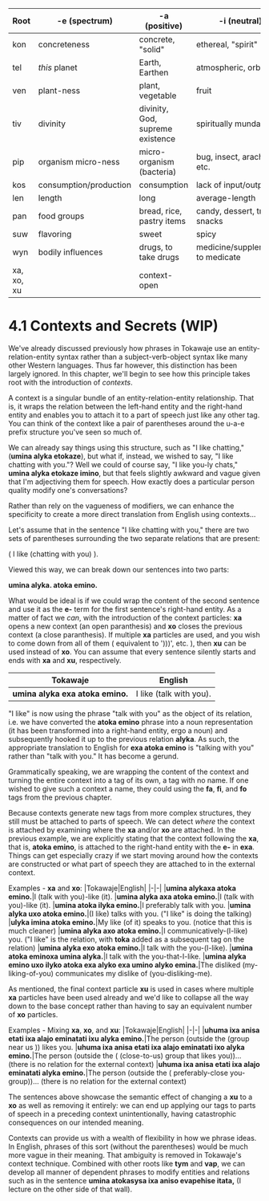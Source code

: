 |Root|-e (spectrum)|-a (positive)|-i (neutral)|-o (negative)|-u (extra #1)
|-|-|-|-|-|-|
|kon|concreteness|concrete, "solid"|ethereal, "spirit"|abstract, "idea"|
|tel|*this* planet|Earth, Earthen|atmospheric, orbital|celestial|
|ven|plant-ness|plant, vegetable|fruit|fungus|
|tiv|divinity|divinity, God, supreme existence|spiritually mundane|Devil, evil incarnate, demonic|
|pip|organism micro-ness|micro-organism (bacteria)|bug, insect, arachnid, etc.|macro-organism (hume)|
|kos|consumption/production|consumption|lack of input/output|production
|len|length|long|average-length|short
|pan|food groups|bread, rice, pastry items|candy, dessert, treats, snacks|dairy, milk, cheese
|suw|flavoring|sweet|spicy|bitter
|wyn|bodily influences|drugs, to take drugs|medicine/supplements, to medicate|alcohol
|xa, xo, xu||context-open||context-close|context-cascade-close

# 4.1 Contexts and Secrets (WIP)

We've already discussed previously how phrases in Tokawaje use an entity-relation-entity syntax rather than a subject-verb-object syntax like many other Western languages. Thus far however, this distinction has been largely ignored. In this chapter, we'll begin to see how this principle takes root with the introduction of *contexts*.

A context is a singular bundle of an entity-relation-entity relationship. That is, it wraps the relation between the left-hand entity and the right-hand entity and enables you to attach it to a part of speech just like any other tag. You can think of the context like a pair of parentheses around the u-a-e prefix structure you've seen so much of.

We can already say things using this structure, such as "I like chatting," (**umina alyka etokaze**), but what if, instead, we wished to say, "I like chatting with you."? Well we could of course say, "I like you-ly chats," **umina alyka etokaze imino**, but that feels slightly awkward and vague given that I'm adjectiving them for speech. How exactly does a particular person quality modify one's conversations?

Rather than rely on the vagueness of modifiers, we can enhance the specificity to create a more direct translation from English using contexts...

Let's assume that in the sentence "I like chatting with you," there are two sets of parentheses surrounding the two separate relations that are present:

( I like (chatting with you) ).

Viewed this way, we can break down our sentences into two parts:

**umina alyka. atoka emino.**

What would be ideal is if we could wrap the content of the second sentence and use it as the **e-** term for the first sentence's right-hand entity. As a matter of fact we *can*, with the introduction of the context particles: **xa** opens a new context (an open paranthesis) and **xo** closes the previous context (a close paranthesis). If multiple **xa** particles are used, and you wish to come down from all of them ( equivalent to ')))', etc. ), then **xu** can be used instead of **xo**. You can assume that every sentence silently starts and ends with **xa** and **xu**, respectively.

|Tokawaje|English|
|-|-|
|**umina alyka exa atoka emino.**|I like (talk with you).

"I like" is now using the phrase "talk with you" as the object of its relation, i.e. we have converted the **atoka emino** phrase into a noun representation (it has been transformed into a right-hand entity, ergo a noun) and subsequently hooked it up to the previous relation **alyka**. As such, the appropriate translation to English for **exa atoka emino** is "talking with you" rather than "talk with you." It has become a gerund.

Grammatically speaking, we are wrapping the content of the context and turning the entire context into a tag of its own, a tag with no name. If one wished to give such a context a name, they could using the **fa**, **fi**, and **fo** tags from the previous chapter.

Because contexts generate new tags from more complex structures, they still must be attached to parts of speech. We can detect *where* the context is attached by examining where the **xa** and/or **xo** are attached. In the previous example, we are explicitly stating that the context following the **xa**, that is, **atoka emino**, is attached to the right-hand entity with the **e-** in **exa**. Things can get especially crazy if we start moving around how the contexts are constructed or what part of speech they are attached to in the external context.

Examples - **xa** and **xo**:
|Tokawaje|English|
|-|-|
|**umina alykaxa atoka emino.**|I (talk with you)-like (it).
|**umina alyka axa atoka emino.**|I (talk with you)-like (it).
|**umina atoka ilyka emino.**|I preferably talk with you.
|**umina alyka uxo atoka emino.**|(I like) talks with you. ("I like" is doing the talking)
|**ulyka imina atoka emino.**|My like (of it) speaks to you. (notice that this is much cleaner)
|**umina alyka axo atoka emino.**|I communicatively-(I-like) you. ("I like" is the relation, with **toka** added as a subsequent tag on the relation)
|**umina alyka exo atoka emino.**|I talk with the you-(I-like).
|**umina atoka eminoxa umina alyka.**|I talk with the you-that-I-like.
|**umina alyka emino uxo ilyko atoka exa alyko exa umino alyko emina.**|The disliked (my-liking-of-you) communicates my dislike of (you-disliking-me).

As mentioned, the final context particle **xu** is used in cases where multiple **xa** particles have been used already and we'd like to collapse all the way down to the base concept rather than having to say an equivalent number of **xo** particles.

Examples - Mixing **xa**, **xo**, and **xu**:
|Tokawaje|English|
|-|-|
|**uhuma ixa anisa etati ixa alajo eminatati ixu alyka emino.**|The person (outside the (group near us )) likes you.
|**uhuma ixa anisa etati ixa alajo eminatati ixo alyka emino.**|The person (outside the ( (close-to-us) group that likes you))... (there is no relation for the external context)
|**uhuma ixa anisa etati ixa alajo eminatati alyka emino.**|The person (outside the ( preferably-close you-group))... (there is no relation for the external context)

The sentences above showcase the semantic effect of changing a **xu** to a **xo** as well as removing it entirely: we can end up applying our tags to parts of speech in a preceding context unintentionally, having catastrophic consequences on our intended meaning.

Contexts can provide us with a wealth of flexibility in how we phrase ideas. In English, phrases of this sort (without the parentheses) would be much more vague in their meaning. That ambiguity is removed in Tokawaje's context technique. Combined with other roots like **tym** and **vap**, we can develop all manner of dependent phrases to modify entities and relations such as in the sentence **umina atokasysa ixa aniso evapehise itata,** (I lecture on the other side of that wall).
